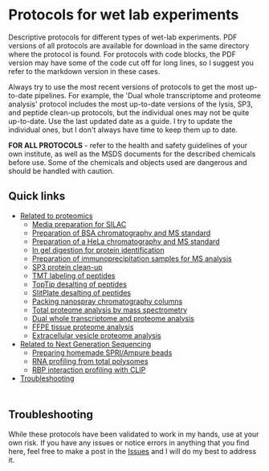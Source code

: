 # Protocols for wet lab experiments <!-- omit in toc -->

Descriptive protocols for different types of wet-lab experiments. PDF versions of all protocols are available for download in the same directory where the protocol is found. For protocols with code blocks, the PDF version may have some of the code cut off for long lines, so I suggest you refer to the markdown version in these cases.

Always try to use the most recent versions of protocols to get the most up-to-date pipelines. For example, the 'Dual whole transcriptome and proteome analysis' protocol includes the most up-to-date versions of the lysis, SP3, and peptide clean-up protocols, but the individual ones may not be quite up-to-date. Use the last updated date as a guide. I try to update the individual ones, but I don't always have time to keep them up to date.

**FOR ALL PROTOCOLS** - refer to the health and safety guidelines of your own institute, as well as the MSDS documents for the described chemicals before use. Some of the chemicals and objects used are dangerous and should be handled with caution.

## Quick links <!-- omit in toc -->

- [Related to proteomics](https://github.com/chrishuges/wetLabProtocols/tree/master/relatedToProteomics)
  - [Media preparation for SILAC](https://github.com/chrishuges/wetLabProtocols/blob/master/relatedToProteomics/silacMetabolicLabelingCultureMediaPreparation.md)
  - [Preparation of BSA chromatography and MS standard](https://github.com/chrishuges/wetLabProtocols/blob/master/relatedToProteomics/preparationOfHelaStandardForMassSpectrometry.md)
  - [Preparation of a HeLa chromatography and MS standard](https://github.com/chrishuges/wetLabProtocols/blob/master/relatedToProteomics/preparationOfBsaStandardForMassSpectrometry.md)
  - [In gel digestion for protein identification](https://github.com/chrishuges/wetLabProtocols/blob/master/relatedToProteomics/inGelDigestionForProteinIdentification.md)
  - [Preparation of immunoprecipitation samples for MS analysis](https://github.com/chrishuges/wetLabProtocols/blob/master/relatedToProteomics/immunoprecipitationPreparationForMassSpectrometry.md)
  - [SP3 protein clean-up](https://github.com/chrishuges/wetLabProtocols/blob/master/relatedToProteomics/sp3ProteinCleanup.md)
  - [TMT labeling of peptides](https://github.com/chrishuges/wetLabProtocols/blob/master/relatedToProteomics/tandemMassTagLabelingOfPeptides.md)
  - [TopTip desalting of peptides](https://github.com/chrishuges/wetLabProtocols/blob/master/relatedToProteomics/topTipPeptideCleanup.md)
  - [SlitPlate desalting of peptides](https://github.com/chrishuges/wetLabProtocols/blob/master/relatedToProteomics/slitPlatePeptideCleanup.md)
  - [Packing nanospray chromatography columns](https://github.com/chrishuges/wetLabProtocols/blob/master/relatedToProteomics/packingNanosprayChromatographyColumns.md)
  - [Total proteome analysis by mass spectrometry](https://github.com/chrishuges/wetLabProtocols/blob/master/relatedToProteomics/totalProteomeAnalysisByMassSpectrometry.md)
  - [Dual whole transcriptome and proteome analysis](https://github.com/chrishuges/protocolsWetLab/blob/master/relatedToProteomics/dualRnaAndProteomeAnalysisByMassSpectrometry.md)
  - [FFPE tissue proteome analysis](https://github.com/chrishuges/protocolsWetLab/blob/master/relatedToProteomics/ffpeTissueProteomeAnalysisByMassSpectrometry.md)
  - [Extracellular vesicle proteome analysis](https://github.com/chrishuges/protocolsWetLab/blob/master/relatedToProteomics/evProteomeAnalysisByMassSpectrometry.md)
- [Related to Next Generation Sequencing](https://github.com/chrishuges/wetLabProtocols/tree/master/relatedToNextGenSequencing)
  - [Preparing homemade SPRI/Ampure beads](https://github.com/chrishuges/wetLabProtocols/blob/master/relatedToNextGenSequencing/preparingSpriBeads.md)
  - [RNA profiling from total polysomes](https://github.com/chrishuges/wetLabProtocols/blob/master/relatedToNextGenSequencing/polysomeProfilingRna.md)
  - [RBP interaction profiling with CLIP](https://github.com/chrishuges/wetLabProtocols/blob/master/relatedToNextGenSequencing/meClipRbpInteractionProfiling.md)
- [Troubleshooting](#troubleshooting)

<hr style="height:6pt; visibility:hidden;" />

## Troubleshooting

While these protocols have been validated to work in my hands, use at your own risk. If you have any issues or notice errors in anything that you find here, feel free to make a post in the [Issues](https://github.com/chrishuges/wetLabProtocols/issues) and I will do my best to address it.

